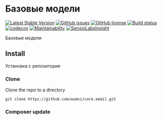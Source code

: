 # Базовые модели

[![Latest Stable Version](https://poser.pugx.org/wumvi/core.email/v/stable?format=flat-square)](https://packagist.org/packages/wumvi/core.email)
[![GitHub issues](https://img.shields.io/github/issues/wumvi/core.email.svg?style=flat-square)](https://github.com/wumvi/core.email/issues)
[![GitHub license](https://img.shields.io/github/license/wumvi/core.email.svg?style=flat-square)](https://github.com/wumvi/core.email/blob/master/LICENSE)
[![Build status](https://travis-ci.org/wumvi/core.email.svg?branch=master)](https://travis-ci.org/wumvi/core.email)
[![codecov](https://codecov.io/gh/wumvi/core.email/branch/master/graph/badge.svg)](https://codecov.io/gh/wumvi/core.email)
[![Maintainability](https://api.codeclimate.com/v1/badges/52bcf4e1ba3061dd4c80/maintainability)](https://codeclimate.com/github/wumvi/core.email/maintainability)
[![SensioLabsInsight](https://insight.sensiolabs.com/projects/dd8b9fff-e828-4fa4-b5d9-8c2d17aca899/small.png)](https://insight.sensiolabs.com/projects/dd8b9fff-e828-4fa4-b5d9-8c2d17aca899)

Базовые модели

## Install

Установка с репозитория 

### Clone
Clone the repo to a directory
```
git clone https://github.com/wumvi/core.email.git
```

### Composer update
